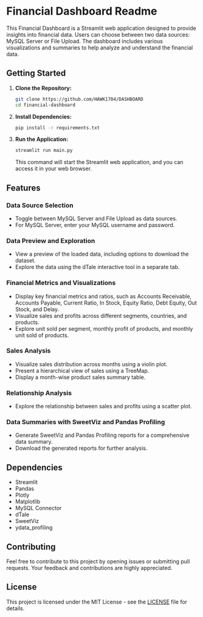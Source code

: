 # Financial Dashboard Readme

This Financial Dashboard is a Streamlit web application designed to provide insights into financial data. Users can choose between two data sources: MySQL Server or File Upload. The dashboard includes various visualizations and summaries to help analyze and understand the financial data.

## Getting Started

1. **Clone the Repository:**
   ```bash
   git clone https://github.com/HAWK1704/DASHBOARD
   cd financial-dashboard
   ```

2. **Install Dependencies:**
   ```bash
   pip install -r requirements.txt
   ```

3. **Run the Application:**
   ```bash
   streamlit run main.py
   ```

   This command will start the Streamlit web application, and you can access it in your web browser.

## Features

### Data Source Selection

- Toggle between MySQL Server and File Upload as data sources.
- For MySQL Server, enter your MySQL username and password.

### Data Preview and Exploration

- View a preview of the loaded data, including options to download the dataset.
- Explore the data using the dTale interactive tool in a separate tab.

### Financial Metrics and Visualizations

- Display key financial metrics and ratios, such as Accounts Receivable, Accounts Payable, Current Ratio, In Stock, Equity Ratio, Debt Equity, Out Stock, and Delay.
- Visualize sales and profits across different segments, countries, and products.
- Explore unit sold per segment, monthly profit of products, and monthly unit sold of products.

### Sales Analysis

- Visualize sales distribution across months using a violin plot.
- Present a hierarchical view of sales using a TreeMap.
- Display a month-wise product sales summary table.

### Relationship Analysis

- Explore the relationship between sales and profits using a scatter plot.

### Data Summaries with SweetViz and Pandas Profiling

- Generate SweetViz and Pandas Profiling reports for a comprehensive data summary.
- Download the generated reports for further analysis.

## Dependencies

- Streamlit
- Pandas
- Plotly
- Matplotlib
- MySQL Connector
- dTale
- SweetViz
- ydata_profiling

## Contributing

Feel free to contribute to this project by opening issues or submitting pull requests. Your feedback and contributions are highly appreciated.

## License

This project is licensed under the MIT License - see the [LICENSE](LICENSE) file for details.
